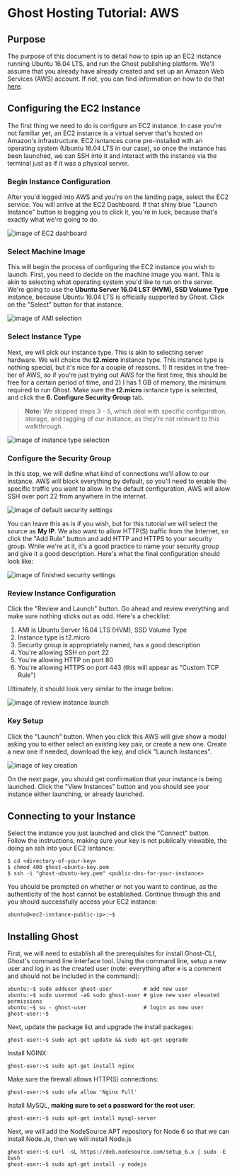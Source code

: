 # Ghost Hosting Tutorial: AWS

## Purpose

The purpose of this document is to detail how to spin up an EC2 instance running Ubuntu 16.04 LTS, and run the Ghost publishing platform. We'll assume that you already have already created and set up an Amazon Web Services (AWS) account. If not, you can find information on how to do that [here](https://aws.amazon.com/premiumsupport/knowledge-center/create-and-activate-aws-account/).

## Configuring the EC2 Instance

The first thing we need to do is configure an EC2 instance. In case you're not familiar yet, an EC2 instance is a virtual server that's hosted on Amazon's infrastructure. EC2 isntances come pre-installed with an operating system (Ubuntu 16.04 LTS in our case), so once the instance has been launched, we can SSH into it and interact with the instance via the terminal just as if it was a physical server.

### Begin Instance Configuration

After you'd logged into AWS and you're on the landing page, select the EC2 service. You will arrive at the EC2 Dashboard. If that shiny blue "Launch Instance" button is begging you to click it, you're in luck, because that's exactly what we're going to do.

![image of EC2 dashboard](images/1_EC2_Home.png)

### Select Machine Image

This will begin the process of configuring the EC2 instance you wish to launch. First, you need to decide on the machine image you want. This is akin to selecting what operating system you'd like to run on the server. We're going to use the **Ubuntu Server 16.04 LST (HVM), SSD Volume Type** instance, because Ubuntu 16.04 LTS is officially supported by Ghost. Click on the "Select" button for that instance.

![image of AMI selection](images/2_AMI_Selection.png)

### Select Instance Type

Next, we will pick our instance type. This is akin to selecting server hardware. We will choice the **t2.micro** instance type. This instance type is nothing special, but it's nice for a couple of reasons. 1) It resides in the free-tier of AWS, so if you're just trying out AWS for the first time, this should be free for a certain period of time, and 2) I has 1 GB of memory, the minimum required to run Ghost. Make sure the **t2.micro** isntance type is selected, and click the **6. Configure Security Group** tab.

> **Note:** We skipped steps 3 - 5, which deal with specific configuration, storage, and tagging of our instance, as they're not relevant to this walkthrough.

![image of instance type selection](images/3_Instance_Type_Selection.png)

### Configure the Security Group

In this step, we will define what kind of connections we'll allow to our instance. AWS will block everything by default, so you'll need to enable the specific traffic you want to allow. In the default configuration, AWS will allow SSH over port 22 from anywhere in the internet.

![image of default security settings](images/4_Sec_Group_Conf_Start.png)

You can leave this as is if you wish, but for this tutorial we will select the source as **My IP**. We also want to allow HTTP(S) traffic from the Internet, so click the "Add Rule" button and add HTTP and HTTPS to your security group. While we're at it, it's a good practice to name your security group and give it a good description. Here's what the final configuration should look like:

![image of finished security settings](images/5_Sec_Group_Conf_Finish.png)

### Review Instance Configuration

Click the "Review and Launch" button. Go ahead and review everything and make sure nothing sticks out as odd. Here's a checklist:

1. AMI is Ubuntu Server 16.04 LTS (HVM), SSD Volume Type
2. Instance type is t2.micro
3. Security group is appropriately named, has a good description
4. You're allowing SSH on port 22
5. You're allowing HTTP on port 80
6. You're allowing HTTPS on port 443 (this will appear as "Custom TCP Rule")

Ultimately, it should look very similar to the image below:

![image of review instance launch](images/6_Review_Instance_Launch.png)

### Key Setup

Click the "Launch" button. When you click this AWS will give show a modal asking you to either select an existing key pair, or create a new one. Create a new one if needed, download the key, and click "Launch Instances".

![image of key creation](images/7_Key_Creation_And_Download.png)

On the next page, you should get confirmation that your instance is being launched. Click the "View Instances" button and you should see your instance either launching, or already launched.

## Connecting to your Instance

Select the instance you just launched and click the "Connect" button. Follow the instructions, making sure your key is not publically viewable, the doing an ssh into your EC2 isntance:

```
$ cd <directory-of-your-key>
$ chmod 400 ghost-ubuntu-key.pem
$ ssh -i "ghost-ubuntu-key.pem" <public-dns-for-your-instance>
```

You should be prompted on whether or not you want to continue, as the authenticity of the host cannot be established. Continue through this and you should successfully access your EC2 instance:

```
ubuntu@<ec2-instance-public-ip>:~$
```

## Installing Ghost

First, we will need to establish all the prerequisites for install Ghost-CLI, Ghost's command line interface tool. Using the command line, setup a new user and log in as the created user (note: everything after `#` is a comment and should not be included in the command):

```
ubuntu:~$ sudo adduser ghost-user          # add new user
ubuntu:~$ sudo usermod -aG sudo ghost-user # give new user elevated permissions
ubuntu:~$ su - ghost-user                  # login as new user
ghost-user:~$
```

Next, update the package list and upgrade the install packages:

```
ghost-user:~$ sudo apt-get update && sudo apt-get upgrade
```

Install NGINX:

```
ghost-user:~$ sudo apt-get install nginx
```

Make sure the firewall allows HTTP(S) connections:

```
ghost-user:~$ sudo ufw allow 'Nginx Full'
```

Install MySQL, __making sure to set a password for the root user__:

```
ghost-user:~$ sudo apt-get install mysql-server
```

Next, we will add the NodeSource APT repository for Node 6 so that we can install Node.Js, then we will install Node.js

```
ghost-user:~$ curl -sL https://deb.nodesource.com/setup_6.x | sudo -E bash
ghost-user:~$ sudo apt-get install -y nodejs
```